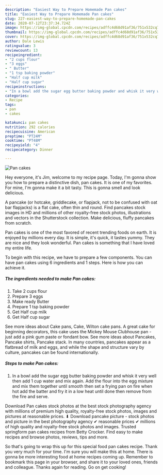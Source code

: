 ```yaml
---
description: "Easiest Way to Prepare Homemade Pan cakes"
title: "Easiest Way to Prepare Homemade Pan cakes"
slug: 227-easiest-way-to-prepare-homemade-pan-cakes
date: 2020-07-12T23:37:34.724Z
image: https://img-global.cpcdn.com/recipes/adffc4d68d91af36/751x532cq70/pan-cakes-recipe-main-photo.jpg
thumbnail: https://img-global.cpcdn.com/recipes/adffc4d68d91af36/751x532cq70/pan-cakes-recipe-main-photo.jpg
cover: https://img-global.cpcdn.com/recipes/adffc4d68d91af36/751x532cq70/pan-cakes-recipe-main-photo.jpg
author: Dale Lewis
ratingvalue: 3
reviewcount: 13
recipeingredient:
- "2 cups flour"
- "3 eggs"
- " Butter"
- "1 tsp baking powder"
- "Half cup milk"
- "Half cup sugar"
recipeinstructions:
- "In a bowl add the sugar egg butter baking powder and whisk it very well then add 1 cup water and mix again. Add the flour into the egg mixture and mix them together until smooth then set a frying pan on fire when hot add the batter and fry it in a low heat until done then remove from the fire and serve."
categories:
- Recipe
tags:
- pan
- cakes

katakunci: pan cakes 
nutrition: 292 calories
recipecuisine: American
preptime: "PT24M"
cooktime: "PT48M"
recipeyield: "4"
recipecategory: Dinner

---
```



![Pan cakes](https://img-global.cpcdn.com/recipes/adffc4d68d91af36/751x532cq70/pan-cakes-recipe-main-photo.jpg)

Hey everyone, it's Jim, welcome to my recipe page. Today, I'm gonna show you how to prepare a distinctive dish, pan cakes. It is one of my favorites. For mine, I'm gonna make it a bit tasty. This is gonna smell and look delicious.

A pancake (or hotcake, griddlecake, or flapjack, not to be confused with oat bar flapjacks) is a flat cake, often thin and round. Find pancakes stock images in HD and millions of other royalty-free stock photos, illustrations and vectors in the Shutterstock collection. Make delicious, fluffy pancakes from scratch.

Pan cakes is one of the most favored of recent trending foods on earth. It is enjoyed by millions every day. It is simple, it's quick, it tastes yummy. They are nice and they look wonderful. Pan cakes is something that I have loved my entire life.


To begin with this recipe, we have to prepare a few components. You can have pan cakes using 6 ingredients and 1 steps. Here is how you can achieve it.

<!--inarticleads1-->

##### The ingredients needed to make Pan cakes:

1. Take 2 cups flour
1. Prepare 3 eggs
1. Make ready  Butter
1. Prepare 1 tsp baking powder
1. Get Half cup milk
1. Get Half cup sugar


See more ideas about Cake pans, Cake, Wilton cake pans. A great cake for beginning decorators, this cake uses the Mickey Mouse Clubhouse pan - just add a pink gum paste or fondant bow. See more ideas about Pancakes, Pancake shirts, Pancake stack. In many countries, pancakes appear as a flatbread of milk and eggs, and while the shape and structure vary by culture, pancakes can be found internationally. 

<!--inarticleads2-->

##### Steps to make Pan cakes:

1. In a bowl add the sugar egg butter baking powder and whisk it very well then add 1 cup water and mix again. Add the flour into the egg mixture and mix them together until smooth then set a frying pan on fire when hot add the batter and fry it in a low heat until done then remove from the fire and serve.


Download Pan cakes stock photos at the best stock photography agency with millions of premium high quality, royalty-free stock photos, images and pictures at reasonable prices. ⬇ Download pancake picture - stock photos and picture in the best photography agency ✔ reasonable prices ✔ millions of high quality and royalty-free stock photos and images. Trusted springform pan cakes recipes from Betty Crocker. Find easy to make recipes and browse photos, reviews, tips and more. 

So that's going to wrap this up for this special food pan cakes recipe. Thank you very much for your time. I'm sure you will make this at home. There is gonna be more interesting food at home recipes coming up. Remember to bookmark this page in your browser, and share it to your loved ones, friends and colleague. Thanks again for reading. Go on get cooking!
